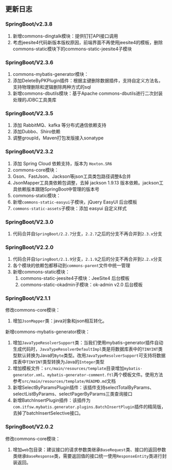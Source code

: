 ## 更新日志
### SpringBoot/v2.3.8
1. 新增commons-dingtalk模块：提供钉钉API接口调用
2. 考虑jeesite4代码新版本版权原因，前端界面不再使用jeesite4的模板，删除commons-static模块下的commons-static-jeesite4子模块


### SpringBoot/V2.3.6
1. commons-mybatis-generator模块：
  1. 添加DeleteByPKPlugin插件：根据主键删除数据插件，支持自定义方法名，支持物理删除和逻辑删除两种方式的sql
2. 新增commons-dbutils模块：基于Apache commons-dbutils进行二次封装处理的JDBC工具类库


### SpringBoot/V2.3.5
1. 添加 RabbitMQ、kafka 等分布式通信依赖支持
2. 添加Dubbo、Shiro依赖
3. 调整groupId，Maven打包发版接入sonatype


### SpringBoot/V2.3.2
1. 添加 Spring Cloud 依赖支持，版本为 `Hoxton.SR6`
2. commons-core模块：
  1. Gson、FastJson、Jackson等json工具类包路径调整&合并
  2. JsonMapper工具类依赖包调整，去掉 jackson 1.9.13 版本依赖。jackson工具依赖版本跟随SpringBoot中管理的版本号
3. commons-static模块：
  1. 新增`commons-static-easyui`子模块，jQuery EasyUI 后台模板
  2. `commons-static-assets`子模块：添加 easyui 自定义样式


### SpringBoot/V2.3.0
1. 代码合并自`SpringBoot/2.2.7`分支，`2.2.7`之后的分支不再合并到`2.3.x`分支


### SpringBoot/V2.2.0
1. 代码合并自`SpringBoot/2.1.9`分支，`2.1.9`之后的分支不再合并到`2.2.x`分支
2. 各个模块的依赖包都移动到`commons-parent`文件中统一管理
3. 新增commons-static模块：
    1. commons-static-jeesite4子模块：JeeSite4 后台模板
    2. commons-static-okadmin子模块：ok-admin v2.0 后台模板


### SpringBoot/V2.1.1
修改commons-core模块：
 1. 增加`JsonMapper`类：java对象和json相互转化。

新增commons-mybatis-generator模块：
 1. 增加`JavaTypeResolverSupport`类：当我们使用mybatis-generator插件自动生成代码时，`JavaTypeResolverDefaultImpl`类是将数据库表中的`TINYINT`类型默认转换为Java的`Byte`类型。改用`JavaTypeResolverSupport`可支持将数据库表中`TINYINT`类型转换为Java的`Integer`类型
 2. 增加模板文件：`src/main/resources/template`目录增加`mybatis-generator.xml`、`mybatis-generator-comment.ftl`两个模板文件。使用方法参考`src/main/resources/template/READMD.md`文档
 3. 新增SelectByParamsPlugin插件：该插件支持selectTotalByParams、selectListByParams、selectPagerByParams三类查询接口
 4. 新增BatchInsertPlugin插件：该插件为`com.itfsw.mybatis.generator.plugins.BatchInsertPlugin`插件的精简版，去掉了batchInsertSelective接口。


### SpringBoot/V2.0.2
修改commons-core模块：
 1. 增加`web`包目录：建议接口的请求参数类继承`BaseRequest`类、接口的返回参数类继承`BaseResponse`类，需要返回值的接口统一使用`ResponseEntity`类进行封装返回。
